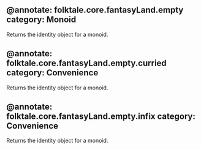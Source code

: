 @annotate: folktale.core.fantasyLand.empty
category: Monoid
---
Returns the identity object for a monoid.


@annotate: folktale.core.fantasyLand.empty.curried
category: Convenience
---
Returns the identity object for a monoid.


@annotate: folktale.core.fantasyLand.empty.infix
category: Convenience
---
Returns the identity object for a monoid.
